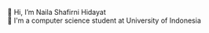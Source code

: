 👋 Hi, I’m Naila Shafirni Hidayat<br>
👀 I'm a computer science student at University of Indonesia

<!---
nailashfrni/nailashfrni is a ✨ special ✨ repository because its `README.md` (this file) appears on your GitHub profile.
You can click the Preview link to take a look at your changes.
--->
